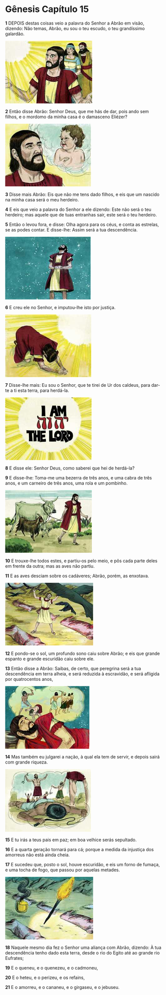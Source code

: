 # Gênesis Capítulo 15

**1** 	DEPOIS destas coisas veio a palavra do Senhor a Abrão em visão, dizendo: Não temas, Abrão, eu sou o teu escudo, o teu grandíssimo galardão.

![](../Images/SweetPublishing/1-15-1.jpg) 

**2** 	Então disse Abrão: Senhor Deus, que me hás de dar, pois ando sem filhos, e o mordomo da minha casa é o damasceno Eliézer?

![](../Images/SweetPublishing/1-15-2.jpg) 

**3** 	Disse mais Abrão: Eis que não me tens dado filhos, e eis que um nascido na minha casa será o meu herdeiro.

**4** 	E eis que veio a palavra do Senhor a ele dizendo: Este não será o teu herdeiro; mas aquele que de tuas entranhas sair, este será o teu herdeiro.

**5** 	Então o levou fora, e disse: Olha agora para os céus, e conta as estrelas, se as podes contar. E disse-lhe: Assim será a tua descendência.

![](../Images/SweetPublishing/1-15-3.jpg) 

**6** 	E creu ele no Senhor, e imputou-lhe isto por justiça.

![](../Images/SweetPublishing/1-15-4.jpg) 

**7** 	Disse-lhe mais: Eu sou o Senhor, que te tirei de Ur dos caldeus, para dar-te a ti esta terra, para herdá-la.

![](../Images/SweetPublishing/1-15-5.jpg) 

**8** 	E disse ele: Senhor Deus, como saberei que hei de herdá-la?

**9** 	E disse-lhe: Toma-me uma bezerra de três anos, e uma cabra de três anos, e um carneiro de três anos, uma rola e um pombinho.

![](../Images/SweetPublishing/1-15-6.jpg) 

**10** 	E trouxe-lhe todos estes, e partiu-os pelo meio, e pôs cada parte deles em frente da outra; mas as aves não partiu.

**11** 	E as aves desciam sobre os cadáveres; Abrão, porém, as enxotava.

![](../Images/SweetPublishing/1-15-7.jpg) 

**12** 	E pondo-se o sol, um profundo sono caiu sobre Abrão; e eis que grande espanto e grande escuridão caiu sobre ele.

**13** 	Então disse a Abrão: Saibas, de certo, que peregrina será a tua descendência em terra alheia, e será reduzida à escravidão, e será afligida por quatrocentos anos,

![](../Images/SweetPublishing/1-15-8.jpg) 

**14** 	Mas também eu julgarei a nação, à qual ela tem de servir, e depois sairá com grande riqueza.

![](../Images/SweetPublishing/1-15-9.jpg) 

**15** 	E tu irás a teus pais em paz; em boa velhice serás sepultado.

**16** 	E a quarta geração tornará para cá; porque a medida da injustiça dos amorreus não está ainda cheia.

**17** 	E sucedeu que, posto o sol, houve escuridão, e eis um forno de fumaça, e uma tocha de fogo, que passou por aquelas metades.

![](../Images/SweetPublishing/1-15-10.jpg) 

**18** 	Naquele mesmo dia fez o Senhor uma aliança com Abrão, dizendo: À tua descendência tenho dado esta terra, desde o rio do Egito até ao grande rio Eufrates;

**19** 	E o queneu, e o quenezeu, e o cadmoneu,

**20** 	E o heteu, e o perizeu, e os refains,

**21** 	E o amorreu, e o cananeu, e o girgaseu, e o jebuseu.

